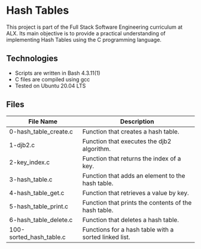 # Hash Tables

This project is part of the Full Stack Software Engineering curriculum at ALX. Its main objective is to provide a practical understanding of implementing Hash Tables using the C programming language.

## Technologies

- Scripts are written in Bash 4.3.11(1)
- C files are compiled using gcc
- Tested on Ubuntu 20.04 LTS

## Files

| File Name                 | Description                                         |
|---------------------------|-----------------------------------------------------|
| 0-hash_table_create.c     | Function that creates a hash table.                |
| 1-djb2.c                  | Function that executes the djb2 algorithm.         |
| 2-key_index.c             | Function that returns the index of a key.          |
| 3-hash_table.c            | Function that adds an element to the hash table.   |
| 4-hash_table_get.c        | Function that retrieves a value by key.            |
| 5-hash_table_print.c      | Function that prints the contents of the hash table.|
| 6-hash_table_delete.c     | Function that deletes a hash table.                |
| 100-sorted_hash_table.c   | Functions for a hash table with a sorted linked list.|

